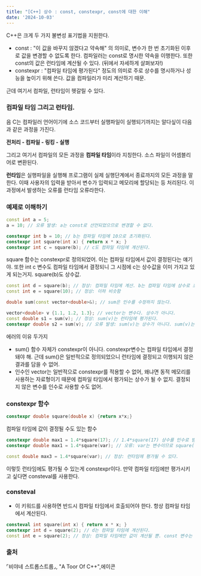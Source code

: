```yaml
---
title: "[C++] 상수 : const, constexpr, const에 대한 이해"
date: '2024-10-03'
---
```

C++은 크게 두 가지 불변성 표기법을 지원한다.
- const : "이 값을 바꾸지 않겠다고 약속해" 의 의미로, 변수가 한 번 초기화된 이후로 값을 변경할 수 없도록 한다. 컴파일러는 const로 명시한 약속을 이행한다. 또한 const의 값은 런타임에 계산될 수 있다. (뒤에서 자세하게 살펴보자!)
- constexpr : "컴파일 타임에 평가된다" 정도의 의미로 주로 상수를 명시하거나 성능을 높이기 위해 쓴다. 값을 컴파일러가 미리 계산하기 때문.

근데 여기서 컴파일, 런타임이 헷갈릴 수 있다.

### 컴파일 타임 그리고 런타임.
음 C는 컴파일러 언어이기에 소스 코드부터 실행파일이 실행되기까지는 알다싶이 다음과 같은 과정을 가진다.

__전처리 - 컴파일 - 링킹 - 실행__

그리고 여기서 컴파일의 모든 과정을 **컴파일 타임**이라 지칭한다. 소스 파일이 어셈블리어로 변환된다.

**런타임**은 실행파일을 실행해 프로그램이 실제 실행단계에서 종료까지의 모든 과정을 말한다. 이때 사용자의 입력을 받아서 변수가 입력되고 메모리에 할당되는 등 처리된다. 이 과정에서 발생하는 오류를 런타임 오류라한다.

### 예제로 이해하기

```cpp
const int a = 5;
a = 10; // 오류 발생: a는 const로 선언되었으므로 변경할 수 없다.

constexpr int b = 10; // b는 컴파일 타임에 10으로 초기화된다.
constexpr int square(int x) { return x * x; }
constexpr int c = square(b); // c도 컴파일 타임에 계산된다. 
```

square 함수는 constexpr로 정의되었어. 이는 컴파일 타임에서 값이 결정된다는 얘기야. 또한 int c 변수도 컴파일 타임에서 결정되니 그 시점에 c는 상수값을 이미 가지고 있게 되는거지. square(b)도 상수값.

```cpp
const int d = square(b); // 정상: 컴파일 타임에 계산. b는 컴파일 타임에 상수로 초기화 되었고, square(b)도 컴파일 타임에 계산되어 100이 됨. 그 값이 d로 상수 고정
const int e = square(10); // 정상: 이하 비슷함
```

```cpp
double sum(const vector<double>&); // sum은 인수를 수정하지 않는다.

vector<double> v {1.1, 1.2, 1.3}; // vector는 변수다. 상수가 아니다.
const double s1 = sum(v); // 정상: sum(v)는 런타임에 평가된다. 
constexpr double s2 = sum(v); // 오류 발생: sum(v)는 상수가 아니다. sum(v)는 런타임에 값이 결정된다.
```

에러의 이유 두가지
- sum() 함수 자체가 constexpr이 아니다. constexpr변수는 컴파일 타임에서 결정돼야 해. 근데 sum()은 일반적으로 정의되었으니 런타임에 결정되고 이행되지 않은 결과를 담을 수 없어.
- 인수인 vector는 일반적으로 constexpr를 적용할 수 없어, 왜냐면 동적 메모리를 사용하는 자료형이기 때문에 컴파일 타임에서 평가되는 상수가 될 수 없지. 결정되지 않은 변수를 인수로 사용할 수도 없어.

### constexpr 함수

```cpp
constexpr double square(double x) {return x*x;}
```
컴파일 타임에 값이 결정될 수도 있는 함수

```cpp
constexpr double max1 = 1.4*square(17); // 1.4*square(17) 상수를 인수로 받아서 컴파일 타임에 결정됨. 결과도 상수식.
constexpr double max1 = 1.4*square(var); // 오류: var는 변수이므로 square(var)는 런타임에 평가된다. 컴파일 타임에 결정되는 contexpr 변수에 담을 수 없다.

const double max3 = 1.4*square(var); // 정상: 런타임에 평가될 수 있다.
```

이렇듯 런타임에도 평가될 수 있는게 constexpr이다. 만약 컴파일 타임에만 평가시키고 싶다면 consteval를 사용한다.

### consteval
- 이 키워드를 사용하면 반드시 컴파일 타임에서 호출되어야 한다. 항상 컴파일 타임에서 계산된다.

```cpp
consteval int square(int x) { return x * x; }
constexpr int d = square(2); // d는 컴파일 타임에 계산된다.
const int e = square(2); // 정상: 컴파일 타임에만 값이 계산될 뿐. const 변수는 상수값으로 런타임까지 그 값을 유지한다.
```

### 출처
⌜비야네 스트롭스트룹⌟, "A Toor Of C++",에이콘